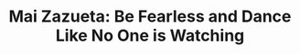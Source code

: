 ---
layout: externalpost
title: "Mai Zazueta: Be Fearless and Dance Like No One is Watching"
redirect_url: https://shoutoutla.com/meet-susana-zazueta-discoverlist-inc-co-founder-ceo/
description: "'Dance like no one is watching.' To me, the phrase means to free yourself from judgment or fear of what others might think."
categories: news
---